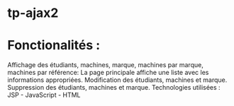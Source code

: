 # tp-ajax2
# Fonctionalités :
Affichage des étudiants, machines, marque, machines par marque, machines par référence: La page principale affiche une liste avec les informations appropriées. Modification des étudiants, machines et marque. Suppression des étudiants, machines et marque.
Technologies utilisées :
JSP - JavaScript - HTML
